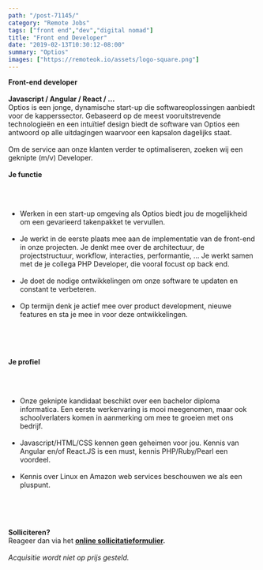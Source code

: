 ```yaml
---
path: "/post-71145/"
category: "Remote Jobs"
tags: ["front end","dev","digital nomad"]
title: "Front end Developer"
date: "2019-02-13T10:30:12-08:00"
summary: "Optios"
images: ["https://remoteok.io/assets/logo-square.png"]
---
```


<p><strong>Front-end developer</strong><br><br><strong>Javascript / Angular / React / ...</strong><br>Optios is een jonge, dynamische start-up die softwareoplossingen aanbiedt voor de kapperssector. Gebaseerd op de meest vooruitstrevende technologie&euml;n en een intu&iuml;tief design biedt de software van Optios een antwoord op alle uitdagingen waarvoor een kapsalon dagelijks staat.<br><br>Om de service aan onze klanten verder te optimaliseren, zoeken wij een geknipte (m/v) Developer.<br><br><strong>Je functie</strong></p><br /><ul><br /><li>Werken in een start-up omgeving als Optios biedt jou de mogelijkheid om een gevarieerd takenpakket te vervullen.</li><br /><li>Je werkt in de eerste plaats mee aan de implementatie van de front-end in onze projecten. Je denkt mee over de architectuur, de projectstructuur, workflow, interacties, performantie, ... Je werkt samen met de je collega PHP Developer, die vooral focust op back end.</li><br /><li>Je doet de nodige ontwikkelingen om onze software te updaten en constant te verbeteren.</li><br /><li>Op termijn denk je actief mee over product development, nieuwe features en sta je mee in voor deze ontwikkelingen.</li><br /></ul><br /><p><br><strong>Je profiel</strong></p><br /><ul><br /><li>Onze geknipte kandidaat beschikt over een bachelor diploma informatica. Een eerste werkervaring is mooi meegenomen, maar ook schoolverlaters komen in aanmerking om mee te groeien met ons bedrijf.</li><br /><li>Javascript/HTML/CSS kennen geen geheimen voor jou. Kennis van Angular en/of React.JS is een must, kennis PHP/Ruby/Pearl een voordeel.</li><br /><li>Kennis over Linux en Amazon web services beschouwen we als een pluspunt.&nbsp;</li><br /></ul><br /><p><br><strong>Solliciteren?</strong><br>Reageer dan via het <strong><a href="https://ltpx.nl/Rr6VqzN" rel="nofollow">online sollicitatieformulier</a>.</strong><br><br><em>Acquisitie wordt niet op prijs gesteld.</em></p>
